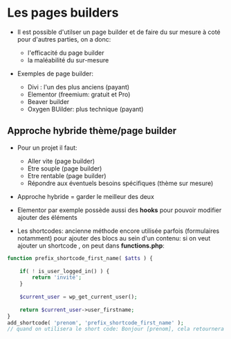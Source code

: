 # Les pages builders

+ Il est possible d'utilser un page builder et de faire du sur mesure à coté pour d'autres parties, on a donc:
    - l'efficacité du page builder
    - la maléabilité du sur-mesure

+ Exemples de page builder:
    - Divi : l'un des plus anciens (payant)
    - Elementor (freemium: gratuit et Pro) 
    - Beaver builder
    - Oxygen BUilder: plus technique (payant)


## Approche hybride thème/page builder
+ Pour un projet il faut:
    - Aller vite (page builder)
    - Etre souple (page builder)
    - Etre rentable (page builder)
    - Répondre aux éventuels besoins spécifiques (thème sur mesure)
+ Approche hybride = garder le meilleur des deux
+ Elementor par exemple possède aussi des **hooks** pour pouvoir modifier ajouter des éléments

+ Les shortcodes: ancienne méthode encore utilisée parfois (formulaires notamment) pour ajouter des blocs au sein d'un contenu: si on veut ajouter un shortcode , on peut dans **functions.php**:
```php
function prefix_shortcode_first_name( $atts ) {
    
    if( ! is_user_logged_in() ) {
        return 'invité'; 
    }
    
    $current_user = wp_get_current_user();
    
    return $current_user->user_firstname;
}
add_shortcode( 'prenom', 'prefix_shortcode_first_name' );
// quand on utilisera le short code: Bonjour [prenom], cela retournera le prénom de l'user
```